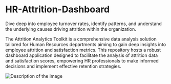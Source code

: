 # HR-Attrition-Dashboard
Dive deep into employee turnover rates, identify patterns, and understand the underlying causes driving attrition within the organization.

The Attrition Analytics Toolkit is a comprehensive data analysis solution tailored for Human Resources departments aiming to gain deep insights into employee attrition and satisfaction metrics. This repository hosts a robust dashboard application designed to facilitate the analysis of attrition data and satisfaction scores, empowering HR professionals to make informed decisions and implement effective retention strategies.

<img src="images/HR Attrition Dashboard page.png" alt="Description of the image">
